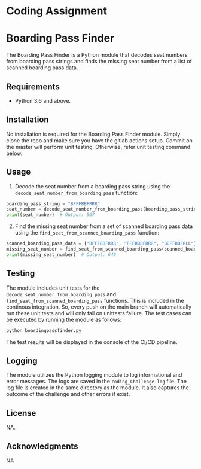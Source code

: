 # Coding Assignment

# Boarding Pass Finder

The Boarding Pass Finder is a Python module that decodes seat numbers from boarding pass strings and finds the missing seat number from a list of scanned boarding pass data.

## Requirements

- Python 3.6 and above.

## Installation

No installation is required for the Boarding Pass Finder module. Simply clone the repo and make sure you have the gitlab actions setup. Commit on the master will perform unit testing. Otherwise, refer unit testing command below.

## Usage


1. Decode the seat number from a boarding pass string using the `decode_seat_number_from_boarding_pass` function:

```python
boarding_pass_string = "BFFFBBFRRR"
seat_number = decode_seat_number_from_boarding_pass(boarding_pass_string)
print(seat_number)  # Output: 567
```

2. Find the missing seat number from a set of scanned boarding pass data using the `find_seat_from_scanned_boarding_pass` function:

```python
scanned_boarding_pass_data = {"BFFFBBFRRR", "FFFBBBFRRR", "BBFFBBFRLL"}
missing_seat_number = find_seat_from_scanned_boarding_pass(scanned_boarding_pass_data)
print(missing_seat_number)  # Output: 640
```

## Testing

The module includes unit tests for the `decode_seat_number_from_boarding_pass` and `find_seat_from_scanned_boarding_pass` functions. This is included in the continous integration. So, every push on the main branch will automatically run these unit tests and will only fail on unittests failure.
The test cases can be executed by running the module as follows:

```bash
python boardingpassfinder.py
```

The test results will be displayed in the console of the CI/CD pipeline.

## Logging

The module utilizes the Python logging module to log informational and error messages. The logs are saved in the `coding_Challenge.log` file. The log file is created in the same directory as the module. It also captures the outcome of the challenge and other errors if exist.

## License

NA.

## Acknowledgments
NA
